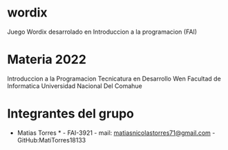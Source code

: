 # wordix
Juego Wordix desarrolado en Introduccion a la programacion (FAI)


# Materia 2022

Introduccion a la Programacion
Tecnicatura en Desarrollo Wen
Facultad de Informatica
Universidad Nacional Del Comahue


# Integrantes del grupo 

* Matias Torres *   - FAI-3921 - mail: matiasnicolastorres71@gmail.com - GitHub:MatiTorres18133